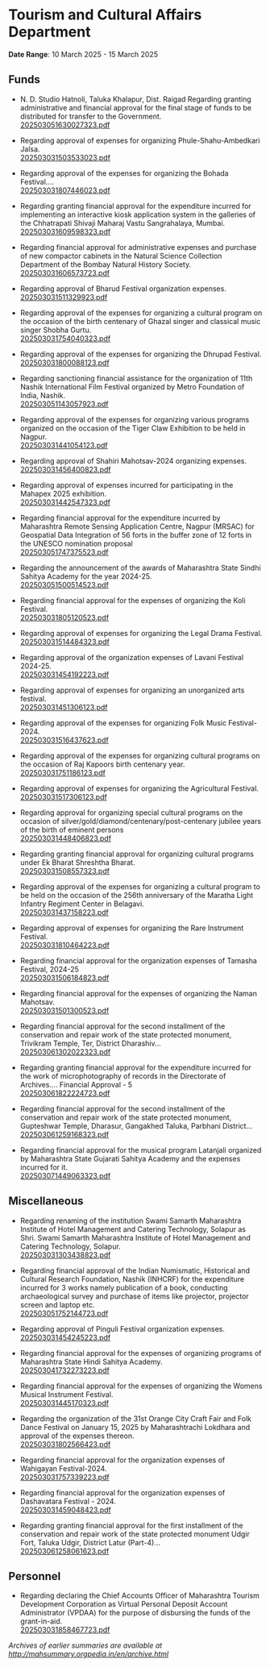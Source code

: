 # Tourism and Cultural Affairs Department

**Date Range**: 10 March 2025 - 15 March 2025


## Funds
- N. D. Studio Hatnoli, Taluka Khalapur, Dist. Raigad Regarding granting administrative and financial approval for the final stage of funds to be distributed for transfer to the Government.\
  [202503051630027323.pdf](https://gr.maharashtra.gov.in/Site/Upload/Government%20Resolutions/English/202503051630027323.pdf)

- Regarding approval of expenses for organizing Phule-Shahu-Ambedkari Jalsa.\
  [202503031503533023.pdf](https://gr.maharashtra.gov.in/Site/Upload/Government%20Resolutions/English/202503031503533023.pdf)

- Regarding approval of the expenses for organizing the Bohada Festival....\
  [202503031807446023.pdf](https://gr.maharashtra.gov.in/Site/Upload/Government%20Resolutions/English/202503031807446023.pdf)

- Regarding granting financial approval for the expenditure incurred for implementing an interactive kiosk application system in the galleries of the Chhatrapati Shivaji Maharaj Vastu Sangrahalaya, Mumbai.\
  [202503031609598323.pdf](https://gr.maharashtra.gov.in/Site/Upload/Government%20Resolutions/English/202503031609598323.pdf)

- Regarding financial approval for administrative expenses and purchase of new compactor cabinets in the Natural Science Collection Department of the Bombay Natural History Society.\
  [202503031606573723.pdf](https://gr.maharashtra.gov.in/Site/Upload/Government%20Resolutions/English/202503031606573723.pdf)

- Regarding approval of Bharud Festival organization expenses.\
  [202503031511329923.pdf](https://gr.maharashtra.gov.in/Site/Upload/Government%20Resolutions/English/202503031511329923.....pdf)

- Regarding approval of the expenses for organizing a cultural program on the occasion of the birth centenary of Ghazal singer and classical music singer Shobha Gurtu.\
  [202503031754040323.pdf](https://gr.maharashtra.gov.in/Site/Upload/Government%20Resolutions/English/202503031754040323.pdf)

- Regarding approval of the expenses for organizing the Dhrupad Festival.\
  [202503031800088123.pdf](https://gr.maharashtra.gov.in/Site/Upload/Government%20Resolutions/English/202503031800088123.pdf)

- Regarding sanctioning financial assistance for the organization of 11th Nashik International Film Festival organized by Metro Foundation of India, Nashik.\
  [202503051143057923.pdf](https://gr.maharashtra.gov.in/Site/Upload/Government%20Resolutions/English/202503051143057923.pdf)

- Regarding approval of the expenses for organizing various programs organized on the occasion of the Tiger Claw Exhibition to be held in Nagpur.\
  [202503031441054123.pdf](https://gr.maharashtra.gov.in/Site/Upload/Government%20Resolutions/English/202503031441054123.pdf)

- Regarding approval of Shahiri Mahotsav-2024 organizing expenses.\
  [202503031456400823.pdf](https://gr.maharashtra.gov.in/Site/Upload/Government%20Resolutions/English/202503031456400823.pdf)

- Regarding approval of expenses incurred for participating in the Mahapex 2025 exhibition.\
  [202503031442547323.pdf](https://gr.maharashtra.gov.in/Site/Upload/Government%20Resolutions/English/202503031442547323.pdf)

- Regarding financial approval for the expenditure incurred by Maharashtra Remote Sensing Application Centre, Nagpur (MRSAC) for Geospatial Data Integration of 56 forts in the buffer zone of 12 forts in the UNESCO nomination proposal\
  [202503051747375523.pdf](https://gr.maharashtra.gov.in/Site/Upload/Government%20Resolutions/English/202503051747375523.pdf)

- Regarding the announcement of the awards of Maharashtra State Sindhi Sahitya Academy for the year 2024-25.\
  [202503051500514523.pdf](https://gr.maharashtra.gov.in/Site/Upload/Government%20Resolutions/English/202503051500514523.pdf)

- Regarding financial approval for the expenses of organizing the Koli Festival.\
  [202503031805120523.pdf](https://gr.maharashtra.gov.in/Site/Upload/Government%20Resolutions/English/202503031805120523.pdf)

- Regarding approval of expenses for organizing the Legal Drama Festival.\
  [202503031514484323.pdf](https://gr.maharashtra.gov.in/Site/Upload/Government%20Resolutions/English/202503031514484323.pdf)

- Regarding approval of the organization expenses of Lavani Festival 2024-25.\
  [202503031454192223.pdf](https://gr.maharashtra.gov.in/Site/Upload/Government%20Resolutions/English/202503031454192223.pdf)

- Regarding approval of expenses for organizing an unorganized arts festival.\
  [202503031451306123.pdf](https://gr.maharashtra.gov.in/Site/Upload/Government%20Resolutions/English/202503031451306123.pdf)

- Regarding approval of the expenses for organizing Folk Music Festival-2024.\
  [202503031516437623.pdf](https://gr.maharashtra.gov.in/Site/Upload/Government%20Resolutions/English/202503031516437623.pdf)

- Regarding approval of the expenses for organizing cultural programs on the occasion of Raj Kapoors birth centenary year.\
  [202503031751186123.pdf](https://gr.maharashtra.gov.in/Site/Upload/Government%20Resolutions/English/202503031751186123.pdf)

- Regarding approval of expenses for organizing the Agricultural Festival.\
  [202503031517306123.pdf](https://gr.maharashtra.gov.in/Site/Upload/Government%20Resolutions/English/202503031517306123.pdf)

- Regarding approval for organizing special cultural programs on the occasion of silver/gold/diamond/centenary/post-centenary jubilee years of the birth of eminent persons\
  [202503031448406823.pdf](https://gr.maharashtra.gov.in/Site/Upload/Government%20Resolutions/English/202503031448406823.pdf)

- Regarding granting financial approval for organizing cultural programs under Ek Bharat Shreshtha Bharat.\
  [202503031508557323.pdf](https://gr.maharashtra.gov.in/Site/Upload/Government%20Resolutions/English/202503031508557323.pdf)

- Regarding approval of the expenses for organizing a cultural program to be held on the occasion of the 256th anniversary of the Maratha Light Infantry Regiment Center in Belagavi.\
  [202503031437158223.pdf](https://gr.maharashtra.gov.in/Site/Upload/Government%20Resolutions/English/202503031437158223.pdf)

- Regarding approval of expenses for organizing the Rare Instrument Festival.\
  [202503031810464223.pdf](https://gr.maharashtra.gov.in/Site/Upload/Government%20Resolutions/English/202503031810464223.pdf)

- Regarding financial approval for the organization expenses of Tamasha Festival, 2024-25\
  [202503031506184823.pdf](https://gr.maharashtra.gov.in/Site/Upload/Government%20Resolutions/English/202503031506184823.pdf)

- Regarding financial approval for the expenses of organizing the Naman Mahotsav.\
  [202503031501300523.pdf](https://gr.maharashtra.gov.in/Site/Upload/Government%20Resolutions/English/202503031501300523.pdf)

- Regarding financial approval for the second installment of the conservation and repair work of the state protected monument, Trivikram Temple, Ter, District Dharashiv...\
  [202503061302022323.pdf](https://gr.maharashtra.gov.in/Site/Upload/Government%20Resolutions/English/202503061302022323.pdf)

- Regarding granting financial approval for the expenditure incurred for the work of microphotography of records in the Directorate of Archives.... Financial Approval - 5\
  [202503061822224723.pdf](https://gr.maharashtra.gov.in/Site/Upload/Government%20Resolutions/English/202503061822224723.pdf)

- Regarding financial approval for the second installment of the conservation and repair work of the state protected monument, Gupteshwar Temple, Dharasur, Gangakhed Taluka, Parbhani District...\
  [202503061259168323.pdf](https://gr.maharashtra.gov.in/Site/Upload/Government%20Resolutions/English/202503061259168323.pdf)

- Regarding financial approval for the musical program Latanjali organized by Maharashtra State Gujarati Sahitya Academy and the expenses incurred for it.\
  [202503071449063323.pdf](https://gr.maharashtra.gov.in/Site/Upload/Government%20Resolutions/English/202503071449063323.pdf)

## Miscellaneous
- Regarding renaming of the institution Swami Samarth Maharashtra Institute of Hotel Management and Catering Technology, Solapur as Shri. Swami Samarth Maharashtra Institute of Hotel Management and Catering Technology, Solapur.\
  [202503031303438823.pdf](https://gr.maharashtra.gov.in/Site/Upload/Government%20Resolutions/English/202503031303438823.pdf)

- Regarding financial approval of the Indian Numismatic, Historical and Cultural Research Foundation, Nashik (INHCRF) for the expenditure incurred for 3 works namely publication of a book, conducting archaeological survey and purchase of items like projector, projector screen and laptop etc.\
  [202503051752144723.pdf](https://gr.maharashtra.gov.in/Site/Upload/Government%20Resolutions/English/202503051752144723.pdf)

- Regarding approval of Pinguli Festival organization expenses.\
  [202503031454245223.pdf](https://gr.maharashtra.gov.in/Site/Upload/Government%20Resolutions/English/202503031454245223.pdf)

- Regarding financial approval for the expenses of organizing programs of Maharashtra State Hindi Sahitya Academy.\
  [202503041732273223.pdf](https://gr.maharashtra.gov.in/Site/Upload/Government%20Resolutions/English/202503041732273223.pdf)

- Regarding financial approval for the expenses of organizing the Womens Musical Instrument Festival.\
  [202503031445170323.pdf](https://gr.maharashtra.gov.in/Site/Upload/Government%20Resolutions/English/202503031445170323....pdf)

- Regarding the organization of the 31st Orange City Craft Fair and Folk Dance Festival on January 15, 2025 by Maharashtrachi Lokdhara and approval of the expenses thereon.\
  [202503031802566423.pdf](https://gr.maharashtra.gov.in/Site/Upload/Government%20Resolutions/English/202503031802566423.pdf)

- Regarding financial approval for the organization expenses of Wahigayan Festival-2024.\
  [202503031757339223.pdf](https://gr.maharashtra.gov.in/Site/Upload/Government%20Resolutions/English/202503031757339223.pdf)

- Regarding financial approval for the organization expenses of Dashavatara Festival - 2024.\
  [202503031459048423.pdf](https://gr.maharashtra.gov.in/Site/Upload/Government%20Resolutions/English/202503031459048423.pdf)

- Regarding granting financial approval for the first installment of the conservation and repair work of the state protected monument Udgir Fort, Taluka Udgir, District Latur (Part-4)...\
  [202503061258061623.pdf](https://gr.maharashtra.gov.in/Site/Upload/Government%20Resolutions/English/202503061258061623.pdf)

## Personnel
- Regarding declaring the Chief Accounts Officer of Maharashtra Tourism Development Corporation as Virtual Personal Deposit Account Administrator (VPDAA) for the purpose of disbursing the funds of the grant-in-aid.\
  [202503031858467723.pdf](https://gr.maharashtra.gov.in/Site/Upload/Government%20Resolutions/English/202503031858467723.pdf)


*Archives of earlier summaries are available at http://mahsummary.orgpedia.in/en/archive.html*